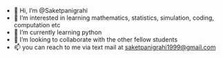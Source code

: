 - 👋 Hi, I’m @Saketpanigrahi
- 👀 I’m interested in learning mathematics, statistics, simulation, coding, computation etc
- 🌱 I’m currently learning python
- 💞️ I’m looking to collaborate with the other fellow students
- 📫 you can reach to me via text mail at saketpanigrahi1999@gmail.com

<!---
Saketpanigrahi/Saketpanigrahi is a ✨ special ✨ repository because its `README.md` (this file) appears on your GitHub profile.
You can click the Preview link to take a look at your changes.
--->
